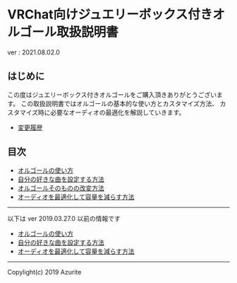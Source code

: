 # VRChat向けジュエリーボックス付きオルゴール取扱説明書

ver : 2021.08.02.0

## はじめに

この度はジュエリーボックス付きオルゴールをご購入頂きありがとうございます。
この取扱説明書ではオルゴールの基本的な使い方とカスタマイズ方法、
カスタマイズ時に必要なオーディオの最適化を解説していきます。

* [変更履歴](patch_note.md)

## 目次

* [オルゴールの使い方](howto_use.md)
* [自分の好きな曲を設定する方法](customize_music.md)
* [オルゴールそのものの改変方法](customize_mbox.md)
* [オーディオを最適化して容量を減らす方法](optimize.md)

---

以下は ver 2019.03.27.0 以前の情報です

* [オルゴールの使い方](old/howto_use.md)
* [自分の好きな曲を設定する方法](old/customize.md)
* [オーディオを最適化して容量を減らす方法](optimize.md)

---

Copylight(c) 2019 Azurite
